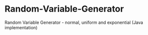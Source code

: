 # Random-Variable-Generator
Random Variable Generator - normal, uniform and exponential (Java implementation)

